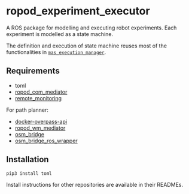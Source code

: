 # ropod_experiment_executor

A ROS package for modelling and executing robot experiments.  Each experiment is 
modelled as a state machine. 

The definition and execution of state machine reuses most of the functionalities 
in [`mas_execution_manager`](https://github.com/b-it-bots/mas_execution_manager).

## Requirements

- toml
- [ropod_com_mediator](https://git.ropod.org/ropod/communication/ropod_com_mediator)
- [remote_monitoring](https://git.ropod.org/ropod/execution-monitoring/remote-monitoring)

For path planner:
- [docker-overpass-api](https://git.ropod.org/ropod/wm/docker-overpass-api)
- [ropod_wm_mediator](https://git.ropod.org/ropod/wm/ropod_wm_mediator)
- [osm_bridge](https://git.ropod.org/ropod/wm/osm_bridge)
- [osm_bridge_ros_wrapper](https://git.ropod.org/ropod/wm/osm_bridge_ros_wrapper)

## Installation

```
pip3 install toml
```
Install instructions for other repositories are available in their READMEs.

<!--
## Usage

1. `roscore`
2. `roslaunch ropod_com_mediator com_mediator.launch`
3. Launch remote monitoring `python3 app.py`
4. `roslaunch ropod_experiment_executor experiment_executor.launch`
5. Open `localhost:5000` and go to `Remote Monitoring` tab in the side bar.
6. If path planner test needs to be run, then following additional things has to be started
   1. docker container with correct building
   2. `roslaunch osm_bridge_ros_wrapper osm_bridge.launch`
   3. `roslaunch ropod_wm_mediator wm_mediator.launch`

If testing navigation test without a real ropod, execute `rosrun
ropod_experiment_executor fake_navigation`
-->
